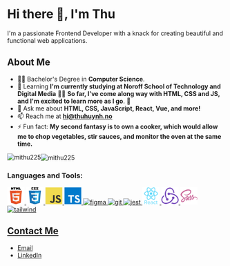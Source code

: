 # Hi there 👋, I'm Thu

I'm a passionate Frontend Developer with a knack for creating beautiful and functional web applications.

## About Me
- 👩‍💻 Bachelor's Degree in **Computer Science**.
- 🌱 Learning **I'm currently studying at Noroff School of Technology and Digital Media** 👩‍🎓 **So far, I've come along way with HTML, CSS and JS, and I'm excited to learn more as I go**. 🚂
- 💬 Ask me about **HTML, CSS, JavaScript, React, Vue, and more!**
- 📫 Reach me at **hi@thuhuynh.no**
- ⚡ Fun fact: **My second fantasy is to own a cooker, which would allow me to chop vegetables, stir sauces, and monitor the oven at the same time.**

<p>
<img align="left" src="https://github-readme-stats.vercel.app/api/top-langs?username=mithu225&show_icons=true&locale=en&layout=compact" alt="mithu225" />
</p>

<p><img align="center" src="https://github-readme-streak-stats.herokuapp.com/?user=mithu225&" alt="mithu225" /></p>


<h3 align="left">Languages and Tools:</h3>
<p align="left"> <a href="https://getbootstrap.com" target="_blank" rel="noreferrer"> 
<img src="https://raw.githubusercontent.com/devicons/devicon/master/icons/html5/html5-original-wordmark.svg" alt="html5" width="40" height="40"/>
<img src="https://raw.githubusercontent.com/devicons/devicon/master/icons/css3/css3-original-wordmark.svg" alt="css3" width="40" height="40"/>
<img src="https://raw.githubusercontent.com/devicons/devicon/master/icons/javascript/javascript-original.svg" alt="javascript" width="40" height="40"/>
<img src="https://raw.githubusercontent.com/devicons/devicon/master/icons/typescript/typescript-original.svg" alt="typescript" width="40" height="40"/>
<img src="https://www.vectorlogo.zone/logos/figma/figma-icon.svg" alt="figma" width="40" height="40"/>
<img src="https://www.vectorlogo.zone/logos/git-scm/git-scm-icon.svg" alt="git" width="40" height="40"/>
<img src="https://www.vectorlogo.zone/logos/jestjsio/jestjsio-icon.svg" alt="jest" width="40" height="40"/>
<img src="https://raw.githubusercontent.com/devicons/devicon/master/icons/react/react-original-wordmark.svg" alt="react" width="40" height="40"/>
<img src="https://raw.githubusercontent.com/devicons/devicon/master/icons/redux/redux-original.svg" alt="redux" width="40" height="40"/> 
<img src="https://raw.githubusercontent.com/devicons/devicon/master/icons/sass/sass-original.svg" alt="sass" width="40" height="40"/> 
<img src="https://www.vectorlogo.zone/logos/tailwindcss/tailwindcss-icon.svg" alt="tailwind" width="40" height="40"/> 
</p>



## Contact Me

- [Email](mailto:hi@thuhuynh.no)
- [LinkedIn](https://www.linkedin.com/in/mithu225/)
